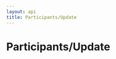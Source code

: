 ```yaml
---
layout: api
title: Participants/Update
---
```


# Participants/Update

<api-explorer resource="http://api.rusic.dev/participants/:participant_token" method="PUT" editable="true">
  <api-header name="Accept" required="true" value="application/vnd.rusic.v1+json" editable-key="false" editable-value="false"></api-header>
  <api-header name="X-Rusic-Participant-Token" required="true" value="" editable-key="false"></api-header>
  <api-header name="X-API-Key" required="true" value="abc123" editable-key="false"></api-header>
  <api-resource name="participant_token" required="true" value="" editable-key="false"></api-resource>
  <api-part name="participant[blocked]" required="false" value="true" editable-key="true"></api-part>
</api-explorer>
